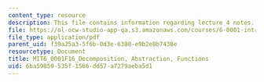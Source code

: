 ```yaml
---
content_type: resource
description: This file contains information regarding lecture 4 notes.
file: https://ol-ocw-studio-app-qa.s3.amazonaws.com/courses/6-0001-introduction-to-computer-science-and-programming-in-python-fall-2016/6ba59859535f1566dd57a7279aeba5d1_MIT6_0001F16_Lec4.pdf
file_type: application/pdf
parent_uid: f39a25a3-5f6b-0d3e-6388-e9b2e8b7438e
resourcetype: Document
title: MIT6_0001F16_Decomposition, Abstraction, Functions
uid: 6ba59859-535f-1566-dd57-a7279aeba5d1
---
```


